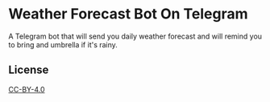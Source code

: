 # Weather Forecast Bot On Telegram

A Telegram bot that will send you daily weather forecast and will remind you to bring and umbrella if it's rainy.

## License
[CC-BY-4.0](https://creativecommons.org/licenses/by/4.0/)

